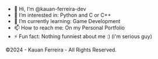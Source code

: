 - 👋 Hi, I’m @kauan-ferreira-dev
- 👀 I’m interested in: Python and C or C++
- 🌱 I’m currently learning: Game Development
- 📫 How to reach me: On my Personal Portfolio
- ⚡ Fun fact: Nothing funniest about me :) (i'm serious guy)

©2024 - Kauan Ferreira - All Rights Reserved.

